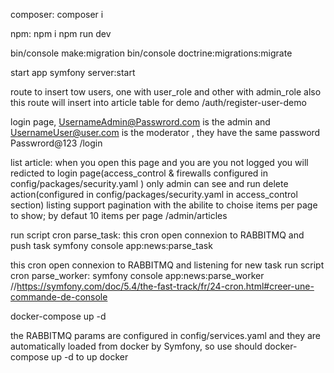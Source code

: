 

composer:
composer i

npm:
npm i
npm run dev

bin/console make:migration
bin/console doctrine:migrations:migrate

start app
symfony server:start


route to insert tow users, one with user_role and other with admin_role
also this route will insert into article table for demo
/auth/register-user-demo

login page, UsernameAdmin@Passwrord.com is the admin and UsernameUser@user.com is the moderator , they have the same password Passwrord@123
/login

list article:
when you open this page and you are you not logged you will redicted to login page(access_control & firewalls configured in config/packages/security.yaml )
only admin can see and run delete action(configured in config/packages/security.yaml in access_control section)
listing support pagination with the abilite to choise items per page to show; by defaut 10 items per page
/admin/articles


run script cron parse_task:
this cron open connexion to RABBITMQ and push task
symfony console app:news:parse_task

this cron open connexion to RABBITMQ and listening for new task
run script cron parse_worker:
symfony console app:news:parse_worker
//https://symfony.com/doc/5.4/the-fast-track/fr/24-cron.html#creer-une-commande-de-console


docker-compose up -d

the RABBITMQ params are configured in config/services.yaml and they are automatically loaded from docker by Symfony, so use should docker-compose up -d to up docker